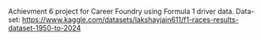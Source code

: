 Achievment 6 project for Career Foundry using Formula 1 driver data.
Data-set: https://www.kaggle.com/datasets/lakshayjain611/f1-races-results-dataset-1950-to-2024 
